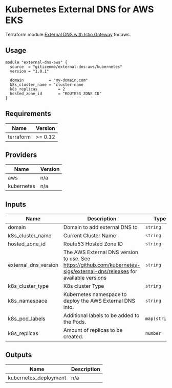 # Kubernetes External DNS for AWS EKS

Terraform module [External DNS with Istio Gateway](https://github.com/kubernetes-sigs/external-dns/blob/master/docs/tutorials/istio.md) for aws.

## Usage

```
module "external-dns-aws" {
  source  = "gitizenme/external-dns-aws/kubernetes"
  version = "1.0.1"

  domain           = "my-domain.com"
  k8s_cluster_name = "cluster-name
  k8s_replicas         = 2
  hosted_zone_id       = "ROUTE53 ZONE ID"
}
```

<!-- BEGINNING OF PRE-COMMIT-TERRAFORM DOCS HOOK -->
## Requirements

| Name | Version |
|------|---------|
| terraform | >= 0.12 |

## Providers

| Name | Version |
|------|---------|
| aws | n/a |
| kubernetes | n/a |

## Inputs

| Name | Description | Type | Default | Required |
|------|-------------|------|---------|:--------:|
| domain | Domain to add external DNS to | `string` | n/a | yes |
| k8s\_cluster\_name | Current Cluster Name | `string` | n/a | yes |
| hosted\_zone\_id | Route53 Hosted Zone ID | `string` | n/a | yes |
| external\_dns\_version | The AWS External DNS version to use. See https://github.com/kubernetes-sigs/external-dns/releases for available versions | `string` | `"0.7.6"` | no |
| k8s\_cluster\_type | K8s cluster Type | `string` | `"eks"` | no |
| k8s\_namespace | Kubernetes namespace to deploy the AWS External DNS into. | `string` | `"kube-system"` | no |
| k8s\_pod\_labels | Additional labels to be added to the Pods. | `map(string)` | `{}` | no |
| k8s\_replicas | Amount of replicas to be created. | `number` | `1` | no |

## Outputs

| Name | Description |
|------|-------------|
| kubernetes\_deployment | n/a |

<!-- END OF PRE-COMMIT-TERRAFORM DOCS HOOK -->
